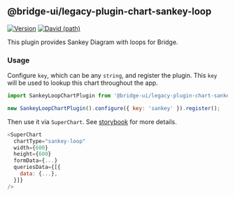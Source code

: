 <!--
Licensed to the Apache Software Foundation (ASF) under one
or more contributor license agreements.  See the NOTICE file
distributed with this work for additional information
regarding copyright ownership.  The ASF licenses this file
to you under the Apache License, Version 2.0 (the
"License"); you may not use this file except in compliance
with the License.  You may obtain a copy of the License at

  http://www.apache.org/licenses/LICENSE-2.0

Unless required by applicable law or agreed to in writing,
software distributed under the License is distributed on an
"AS IS" BASIS, WITHOUT WARRANTIES OR CONDITIONS OF ANY
KIND, either express or implied.  See the License for the
specific language governing permissions and limitations
under the License.
-->

## @bridge-ui/legacy-plugin-chart-sankey-loop

[![Version](https://img.shields.io/npm/v/@bridge-ui/legacy-plugin-chart-sankey.svg?style=flat-square)](https://www.npmjs.com/package/@bridge-ui/legacy-plugin-chart-sankey)
[![David (path)](https://img.shields.io/david/apache-bridge/bridge-ui-plugins.svg?path=packages%2Fbridge-ui-legacy-plugin-chart-sankey&style=flat-square)](https://david-dm.org/apache-bridge/bridge-ui-plugins?path=packages/bridge-ui-legacy-plugin-chart-sankey)

This plugin provides Sankey Diagram with loops for Bridge.

### Usage

Configure `key`, which can be any `string`, and register the plugin. This `key` will be used to
lookup this chart throughout the app.

```js
import SankeyLoopChartPlugin from '@bridge-ui/legacy-plugin-chart-sankey-loop';

new SankeyLoopChartPlugin().configure({ key: 'sankey' }).register();
```

Then use it via `SuperChart`. See
[storybook](https://apache-bridge.github.io/bridge-ui-plugins/?selectedKind=plugin-chart-sankey-loop)
for more details.

```js
<SuperChart
  chartType="sankey-loop"
  width={600}
  height={600}
  formData={...}
  queriesData={[{
    data: {...},
  }]}
/>
```
